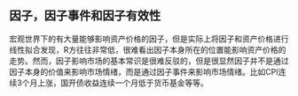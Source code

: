 ## 因子，因子事件和因子有效性

宏观世界下的有大量能够影响资产价格的因子，但是实际上将因子和资产价格进行线性拟合发现，R方往往非常低，很难看出因子本身所在的位置能影响资产价格的走势。然而，因子影响市场的基本常识是很难反驳的，但是很显然因子并不是通过因子本身的价值来影响市场情绪，而是通过因子事件来影响市场情绪。比如CPI连续3个月上涨，国开债收益连续一个月低于货币基金等等。